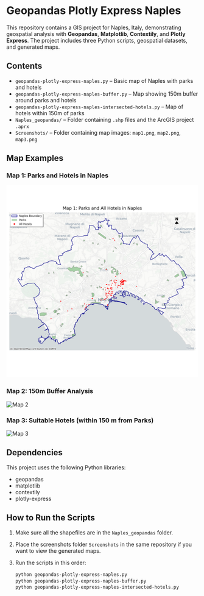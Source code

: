 # Geopandas Plotly Express Naples

This repository contains a GIS project for Naples, Italy, demonstrating geospatial analysis with **Geopandas**, **Matplotlib**, **Contextily**, and **Plotly Express**. The project includes three Python scripts, geospatial datasets, and generated maps.

## Contents

- `geopandas-plotly-express-naples.py` – Basic map of Naples with parks and hotels
- `geopandas-plotly-express-naples-buffer.py` – Map showing 150m buffer around parks and hotels
- `geopandas-plotly-express-naples-intersected-hotels.py` – Map of hotels within 150m of parks
- `Naples_geopandas/` – Folder containing `.shp` files and the ArcGIS project `.aprx`
- `Screenshots/` – Folder containing map images: `map1.png`, `map2.png`, `map3.png`

## Map Examples

### Map 1: Parks and Hotels in Naples

![Map 1](Screenshots/map1.png)

### Map 2: 150m Buffer Analysis

![Map 2](Screenshots/map2.png)

### Map 3: Suitable Hotels (within 150 m from Parks)

![Map 3](Screenshots/map3.png)

## Dependencies

This project uses the following Python libraries:

- geopandas
- matplotlib
- contextily
- plotly-express

## How to Run the Scripts

1. Make sure all the shapefiles are in the `Naples_geopandas` folder.
2. Place the screenshots folder `Screenshots` in the same repository if you want to view the generated maps.
3. Run the scripts in this order:

   ```bash
   python geopandas-plotly-express-naples.py
   python geopandas-plotly-express-naples-buffer.py
   python geopandas-plotly-express-naples-intersected-hotels.py
